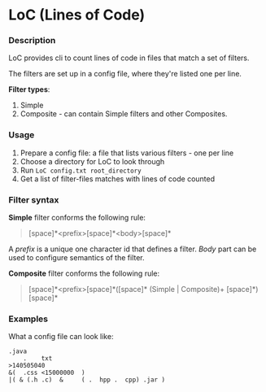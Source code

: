 
# LoC (Lines of Code)

### Description

LoC provides cli to count lines of code in files that match a set of filters.

The filters are set up in a config file, where they're listed one per line.

**Filter types**:

1. Simple
2. Composite - can contain Simple filters and other Composites.

### Usage

1. Prepare a config file: a file that lists various filters - one per line
2. Choose a directory for LoC to look through
3. Run `LoC config.txt root_directory`
4. Get a list of filter-files matches with lines of code counted

### Filter syntax

**Simple** filter conforms the following rule: 
> [space]\*\<prefix>[space]\*\<body>[space]*

A *prefix* is a unique one character id that defines a filter. *Body* part can be used to configure semantics of the filter.

**Composite** filter conforms the following rule: 
> [space]\*\<prefix>[space]\*\([space]\* \(Simple \| Composite\)+ [space]\*)[space]\*



### Examples

What a config file can look like:
```
.java
    .    txt  
>140505040
&(  .css <15000000  )
|( & (.h .c)  &     ( .  hpp .  cpp) .jar )
```
